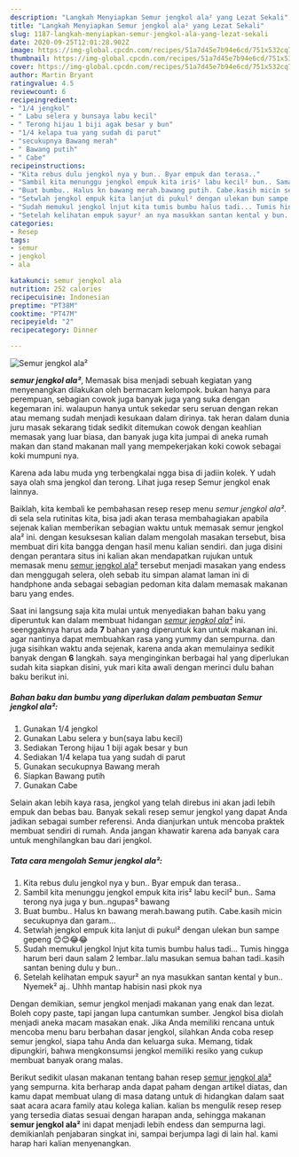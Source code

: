```yaml
---
description: "Langkah Menyiapkan Semur jengkol ala² yang Lezat Sekali"
title: "Langkah Menyiapkan Semur jengkol ala² yang Lezat Sekali"
slug: 1187-langkah-menyiapkan-semur-jengkol-ala-yang-lezat-sekali
date: 2020-09-25T12:01:28.902Z
image: https://img-global.cpcdn.com/recipes/51a7d45e7b94e6cd/751x532cq70/semur-jengkol-ala-foto-resep-utama.jpg
thumbnail: https://img-global.cpcdn.com/recipes/51a7d45e7b94e6cd/751x532cq70/semur-jengkol-ala-foto-resep-utama.jpg
cover: https://img-global.cpcdn.com/recipes/51a7d45e7b94e6cd/751x532cq70/semur-jengkol-ala-foto-resep-utama.jpg
author: Martin Bryant
ratingvalue: 4.5
reviewcount: 6
recipeingredient:
- "1/4 jengkol"
- " Labu selera y bunsaya labu kecil"
- " Terong hijau 1 biji agak besar y bun"
- "1/4 kelapa tua yang sudah di parut"
- "secukupnya Bawang merah"
- " Bawang putih"
- " Cabe"
recipeinstructions:
- "Kita rebus dulu jengkol nya y bun.. Byar empuk dan terasa.."
- "Sambil kita menunggu jengkol empuk kita iris² labu kecil² bun.. Sama terong nya juga y bun..ngupas² bawang"
- "Buat bumbu.. Halus kn bawang merah.bawang putih. Cabe.kasih micin secukupnya dan garam..."
- "Setwlah jengkol empuk kita lanjut di pukul² dengan ulekan bun sampe gepeng 😊😊😂😂"
- "Sudah memukul jengkol lnjut kita tumis bumbu halus tadi... Tumis hingga harum beri daun salam 2 lembar..lalu masukan semua bahan tadi..kasih santan bening dulu y bun.."
- "Setelah kelihatan empuk sayur² an nya masukkan santan kental y bun.. Nyemek² aj.. Uhhh mantap habisin nasi pkok nya"
categories:
- Resep
tags:
- semur
- jengkol
- ala

katakunci: semur jengkol ala 
nutrition: 252 calories
recipecuisine: Indonesian
preptime: "PT38M"
cooktime: "PT47M"
recipeyield: "2"
recipecategory: Dinner

---
```



![Semur jengkol ala²](https://img-global.cpcdn.com/recipes/51a7d45e7b94e6cd/751x532cq70/semur-jengkol-ala-foto-resep-utama.jpg)

<b><i>semur jengkol ala²</i></b>, Memasak bisa menjadi sebuah kegiatan yang menyenangkan dilakukan oleh bermacam kelompok. bukan hanya para perempuan, sebagian cowok juga banyak juga yang suka dengan kegemaran ini. walaupun hanya untuk sekedar seru seruan dengan rekan atau memang sudah menjadi kesukaan dalam dirinya. tak heran dalam dunia juru masak sekarang tidak sedikit ditemukan cowok dengan keahlian memasak yang luar biasa, dan banyak juga kita jumpai di aneka rumah makan dan stand makanan mall yang mempekerjakan koki cowok sebagai koki mumpuni nya.

Karena ada labu muda yng terbengkalai ngga bisa di jadiin kolek. Y udah saya olah sma jengkol dan terong. Lihat juga resep Semur jengkol enak lainnya.

Baiklah, kita kembali ke pembahasan resep resep menu <i>semur jengkol ala²</i>. di sela sela rutinitas kita, bisa jadi akan terasa membahagiakan apabila sejenak kalian memberikan sebagian waktu untuk memasak semur jengkol ala² ini. dengan kesuksesan kalian dalam mengolah masakan tersebut, bisa membuat diri kita bangga dengan hasil menu kalian sendiri. dan juga disini dengan perantara situs ini kalian akan mendapatkan rujukan untuk memasak menu <u>semur jengkol ala²</u> tersebut menjadi masakan yang endess dan menggugah selera, oleh sebab itu simpan alamat laman ini di handphone anda sebagai sebagian pedoman kita dalam memasak makanan baru yang endes.


Saat ini langsung saja kita mulai untuk menyediakan bahan baku yang diperuntuk kan dalam membuat hidangan <u><i>semur jengkol ala²</i></u> ini. seenggaknya harus ada <b>7</b> bahan yang diperuntuk kan untuk makanan ini. agar nantinya dapat membuahkan rasa yang yummy dan sempurna. dan juga sisihkan waktu anda sejenak, karena anda akan memulainya sedikit banyak dengan <b>6</b> langkah. saya menginginkan berbagai hal yang diperlukan sudah kita siapkan disini, yuk mari kita awali dengan merinci dulu bahan baku berikut ini.

<!--inarticleads1-->

##### Bahan baku dan bumbu yang diperlukan dalam pembuatan Semur jengkol ala²:

1. Gunakan 1/4 jengkol
1. Gunakan  Labu selera y bun(saya labu kecil)
1. Sediakan  Terong hijau 1 biji agak besar y bun
1. Sediakan 1/4 kelapa tua yang sudah di parut
1. Gunakan secukupnya Bawang merah
1. Siapkan  Bawang putih
1. Gunakan  Cabe


Selain akan lebih kaya rasa, jengkol yang telah direbus ini akan jadi lebih empuk dan bebas bau. Banyak sekali resep semur jengkol yang dapat Anda jadikan sebagai sumber referensi. Anda dianjurkan untuk mencoba praktek membuat sendiri di rumah. Anda jangan khawatir karena ada banyak cara untuk menghilangkan bau dari jengkol. 

<!--inarticleads2-->

##### Tata cara mengolah Semur jengkol ala²:

1. Kita rebus dulu jengkol nya y bun.. Byar empuk dan terasa..
1. Sambil kita menunggu jengkol empuk kita iris² labu kecil² bun.. Sama terong nya juga y bun..ngupas² bawang
1. Buat bumbu.. Halus kn bawang merah.bawang putih. Cabe.kasih micin secukupnya dan garam...
1. Setwlah jengkol empuk kita lanjut di pukul² dengan ulekan bun sampe gepeng 😊😊😂😂
1. Sudah memukul jengkol lnjut kita tumis bumbu halus tadi... Tumis hingga harum beri daun salam 2 lembar..lalu masukan semua bahan tadi..kasih santan bening dulu y bun..
1. Setelah kelihatan empuk sayur² an nya masukkan santan kental y bun.. Nyemek² aj.. Uhhh mantap habisin nasi pkok nya


Dengan demikian, semur jengkol menjadi makanan yang enak dan lezat. Boleh copy paste, tapi jangan lupa cantumkan sumber. Jengkol bisa diolah menjadi aneka macam masakan enak. Jika Anda memiliki rencana untuk mencoba menu baru berbahan dasar jengkol, silahkan Anda coba resep semur jengkol, siapa tahu Anda dan keluarga suka. Memang, tidak dipungkiri, bahwa mengkonsumsi jengkol memiliki resiko yang cukup membuat banyak orang malas. 

Berikut sedikit ulasan makanan tentang bahan resep <u>semur jengkol ala²</u> yang sempurna. kita berharap anda dapat paham dengan artikel diatas, dan kamu dapat membuat ulang di masa datang untuk di hidangkan dalam saat saat acara acara family atau kolega kalian. kalian bs mengulik resep resep yang tersedia diatas sesuai dengan harapan anda, sehingga makanan <b>semur jengkol ala²</b> ini dapat menjadi lebih endess dan sempurna lagi. demikianlah penjabaran singkat ini, sampai berjumpa lagi di lain hal. kami harap hari kalian menyenangkan.
